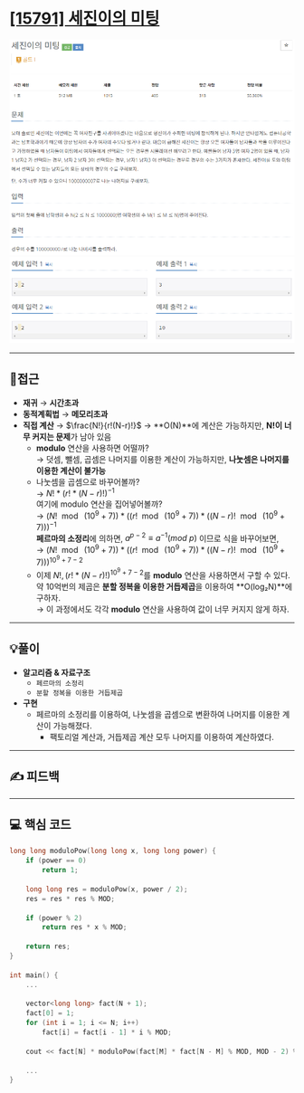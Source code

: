 # [[15791] 세진이의 미팅](https://www.acmicpc.net/problem/15791)

![](imgs/1.PNG)
![](imgs/2.PNG)
___
## 🤔접근
- **재귀** → **시간초과**
- **동적계획법** → **메모리초과**
- **직접 계산** → $\frac{N!}{r!(N-r)!}$ → **O(N)**에 계산은 가능하지만, **N!이 너무 커지는 문제**가 남아 있음
    - **modulo** 연산을 사용하면 어떨까?<br> → 덧셈, 뺄셈, 곱셈은 나머지를 이용한 계산이 가능하지만, **나눗셈은 나머지를 이용한 계산이 불가능**
    - 나눗셈을 곱셈으로 바꾸어볼까?<br> 
    → $N! * (r! * (N - r)!)^{-1}$<br> 
    여기에 modulo 연산을 집어넣어볼까?<br> 
    → $(N! \mod\ (10^9+7))* ((r!\mod\ (10^9+7)) * ((N - r)!\mod\ (10^9+7)))^{-1}$<br>
    **페르마의 소정리**에 의하면, $a^{p-2}\equiv a^{-1} (mod\ p)$ 이므로 식을 바꾸어보면,<br>
    → $(N! \mod\ (10^9+7))* ((r!\mod\ (10^9+7)) * ((N - r)!\mod\ (10^9+7)))^{10^9+7-2}$
    - 이제  $N!, (r! * (N - r)!)^{10^9+7-2}$를 **modulo** 연산을 사용하면서 구할 수 있다.
    약 10억번의 제곱은 **분할 정복을 이용한 거듭제곱**을 이용하여 **O(log₂N)**에 구하자.<br>
    → 이 과정에서도 각각 **modulo** 연산을 사용하여 값이 너무 커지지 않게 하자.
___
## 💡풀이
- <B>알고리즘 & 자료구조</B>
	- `페르마의 소정리`
    - `분할 정복을 이용한 거듭제곱`
- <b>구현</b>
    - 페르마의 소정리를 이용하여, 나눗셈을 곱셈으로 변환하여 나머지를 이용한 계산이 가능해졌다.
        - 팩토리얼 계산과, 거듭제곱 계산 모두 나머지를 이용하여 계산하였다.
___
## ✍ 피드백
___
## 💻 핵심 코드
```c++
long long moduloPow(long long x, long long power) {
	if (power == 0)
		return 1;

	long long res = moduloPow(x, power / 2);
	res = res * res % MOD;

	if (power % 2)
		return res * x % MOD;

	return res;
}

int main() {
	...

	vector<long long> fact(N + 1);
	fact[0] = 1;
	for (int i = 1; i <= N; i++)
		fact[i] = fact[i - 1] * i % MOD;
	
	cout << fact[N] * moduloPow(fact[M] * fact[N - M] % MOD, MOD - 2) % MOD;

	...
}
```